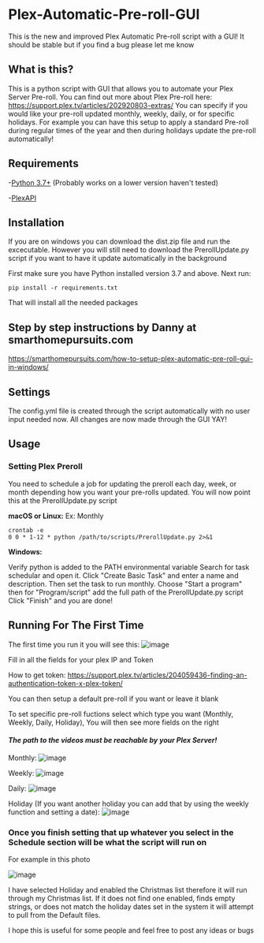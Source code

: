 # Plex-Automatic-Pre-roll-GUI
This is the new and improved Plex Automatic Pre-roll script with a GUI! It should be stable but if you find a bug please let me know

## What is this?
This is a python script with GUI that allows you to automate your Plex Server Pre-roll.
You can find out more about Plex Pre-roll here: https://support.plex.tv/articles/202920803-extras/
You can specify if you would like your pre-roll updated monthly, weekly, daily, or for specific holidays.
For example you can have this setup to apply a standard Pre-roll during regular times of the year and then during holidays update the pre-roll automatically!

## Requirements
-[Python 3.7+](https://www.python.org/)
(Probably works on a lower version haven't tested)

-[PlexAPI](https://github.com/pkkid/python-plexapi)


## Installation
If you are on windows you can download the dist.zip file and run the excecutable. However you will still need to download the PrerollUpdate.py script if you want to have it update automatically in the background

First make sure you have Python installed version 3.7 and above. Next run:


```
pip install -r requirements.txt
```
That will install all the needed packages 

## Step by step instructions by Danny at smarthomepursuits.com

https://smarthomepursuits.com/how-to-setup-plex-automatic-pre-roll-gui-in-windows/


## Settings
The config.yml file is created through the script automatically with no user input needed now. All changes are now made through the GUI YAY!


## Usage

### Setting Plex Preroll

You need to schedule a job for updating the preroll each day, week, or month depending how you want your pre-rolls updated.
You will now point this at the PrerollUpdate.py script 

**macOS or Linux:**
Ex: Monthly

```
crontab -e
0 0 * 1-12 * python /path/to/scripts/PrerollUpdate.py 2>&1
```

**Windows:**

Verify python is added to the PATH environmental variable
Search for task schedular and open it. Click "Create Basic Task" and enter a name and description. Then set the task to run monthly. Choose "Start a program" then for "Program/script" add the full path of the PrerollUpdate.py script Click "Finish" and you are done!


## Running For The First Time

The first time you run it you will see this:
![image](https://user-images.githubusercontent.com/75536101/146992593-a21866ea-7e3f-428c-8640-df197954819d.png)

Fill in all the fields for your plex IP and Token

How to get token: https://support.plex.tv/articles/204059436-finding-an-authentication-token-x-plex-token/ 

You can then setup a default pre-roll if you want or leave it blank

To set specific pre-roll fuctions select which type you want (Monthly, Weekly, Daily, Holiday), You will then see more fields on the right
#### *The path to the videos must be reachable by your Plex Server!*

Monthly:
![image](https://user-images.githubusercontent.com/75536101/146992956-baa1dd72-57e0-4aa2-bbdf-8cf4e75cd4be.png)

Weekly:
![image](https://user-images.githubusercontent.com/75536101/146993034-951f7bcc-6011-40a7-994b-1564cea961d1.png)

Daily:
![image](https://user-images.githubusercontent.com/75536101/146993063-d1dc0964-233c-4e11-8099-d5e9555b1497.png)

Holiday (If you want another holiday you can add that by using the weekly function and setting a date):
![image](https://user-images.githubusercontent.com/75536101/146993137-a99e4e79-0e4f-4348-b72a-6ffa19a370cc.png)

### Once you finish setting that up whatever you select in the Schedule section will be what the script will run on

For example in this photo

![image](https://user-images.githubusercontent.com/75536101/146993632-4decbe1e-d942-4c4a-b431-2bc68568f7c0.png)

I have selected Holiday and enabled the Christmas list therefore it will run through my Christmas list. If it does not find one enabled, finds empty strings, or does not match the holiday dates set in the system it will attempt to pull from the Default files.

I hope this is useful for some people and feel free to post any ideas or bugs
